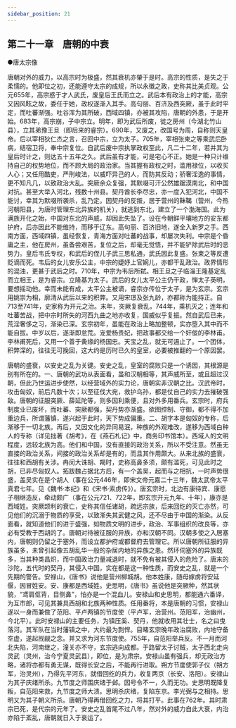 ```yaml
---
sidebar_position: 21
---
```


## 第二十一章　唐朝的中衰

●唐太宗像

唐朝对外的威力，以高宗时为极盛，然其衰机亦肇于是时。高宗的性质，是失之于柔懦的。他即位之初，还能遵守太宗的成规，所以永徽之政，史称其比美贞观。公元655年，高宗惑于才人武氏，废皇后王氏而立之。武后本有政治上的才能，高宗又因风眩之故，委任于她，政权遂渐入其手。高句丽、百济及西突厥，虽于此时平定，而吐蕃渐强。吐谷浑为其所破，西域四镇，亦被其攻陷，唐朝的外患，于是开始。683年，高宗崩，子中宗立。明年，即为武后所废，徙之房州（今湖北竹山县），立其弟豫王旦（即后来的睿宗）。690年，又废之，改国号为周，自称则天皇帝。后以宰相狄仁杰之言，召回中宗，立为太子。705年，宰相张柬之等乘武后卧病，结宿卫将，奉中宗复位。自武后废中宗执掌政权至此，凡二十二年，若并其为皇后时计之，则达五十五年之久。武后虽有才能，可是宅心不正。她是一种只计维持自己的权势地位，而不顾大局的政治家。当其握有政权之时，滥用禄位，以收买人心；又任用酷吏，严刑峻法，以威吓异己的人，而防其反动；骄奢淫逸的事情，更不知凡几，以致政治大乱。突厥余众复强，其默啜可汗公然雄踞漠南北，和中国对抗。甚至大举入河北，残数十州县。契丹酋长李尽忠，亦一度入犯河北，中国不能讨，幸其为默啜所袭杀，乱乃定。因契丹的反叛，居于营州的靺鞨（营州，今热河朝阳县，为唐时管理东北异族的机关），就逃到东北，建立了一个渤海国。此为满族开化之始，中国对东北的声威，却因此失坠了。设在今朝鲜平壤地方的安东都护府，后亦因此不能维持，而移于辽东。高句丽、百济旧地，遂全入新罗之手。西南方面，西域四镇，虽经恢复，青海方面对吐蕃的战事，却屡次失利。中宗是个昏庸之主，他在房州，虽备尝艰苦，复位之后，却毫无觉悟，并不能铲除武后时的恶势力。皇后韦氏专权，和武后的侄儿子武三思私通，武氏因此复盛。张柬之等反遭贬谪而死。韦后的女儿安乐公主，中宗的婕妤上官婉儿，亦都干乱政治。政界情形的混浊，更甚于武后之时。710年，中宗为韦后所弑。相王旦之子临淄王隆基定乱而立相王，是为睿宗。立隆基为太子。武后的女儿太平公主仍干政，惮太子英明，要想摇动他。幸而未能有成，太平公主被谪，睿宗亦传位于太子，是为玄宗。玄宗用姚崇为相，廓清从武后以来的积弊。又用宋璟及张九龄，亦都称为能持正。自713至741年，史家称为开元之治。末年，突厥复衰乱，744年，乘机灭之；连年和吐蕃苦战，把中宗时所失的河西九曲之地亦收复，国威似乎复振。然自武后已来，荒淫奢侈之习，渐染已深。玄宗初年，虽能在政治上略加整顿，实亦堕入其中而不能自拔。中岁以后，遂渐即怠荒。宠爱杨贵妃，把政事都交给一个奸佞的李林甫。李林甫死后，又用一个善于夤缘的杨国忠。天宝之乱，就无可遏止了。一个团体，积弊深的，往往无可挽回，这大约是历时已久的皇室，必要被推翻的一个原因罢。

唐朝的盛衰，以安史之乱为关键。安史之乱，皇室的腐败只是一个诱因，其根源是别有所在的。一、唐朝的武功从表面看，虽和汉朝相等，其声威所至，或且超过汉朝，但此乃世运进步使然，以经营域外的实力论，唐朝实非汉朝之比。汉武帝时，攻击匈奴，前后凡数十次；以至征伐大宛，救护乌孙，都是仗自己的实力去摧破强敌。唐朝的征服突厥、薛延陀等，则多因利乘便，且对外多用番兵。玄宗时，府兵制度业已废坏，而吐蕃、突厥都强，契丹势亦渐盛。欲图控制、守御，都不得不加重边兵，所谓藩镇，遂兴起于此时，天下势成偏重。二、胡字本是匈奴的专称，后渐移于一切北族。再后，又因文化的异同易泯，种族的外观难改，遂移为西域白种人的专称（详见拙著《胡考》，在《燕石札记》中，商务印书馆本）。西域人的文明程度，远较北族为高。他们和中国，没有直接的政治关系，所以不受注意。然虽无直接的政治关系，间接的政治关系却是有的，而且其作用颇大。从来北族的盛衰，往往和西胡有关涉。冉闵大诛胡、羯时，史称高鼻多须，颇有滥死，可见此时之胡，已非尽匈奴人。拓跋魏占据北方后，有一个盖吴，起而与之相抗，一时声势很盛，盖吴实在是个胡人（事在公元446年，即宋文帝元嘉二十三年，魏太武帝太平真君七年。见《魏书·本纪》和《宋书·索虏传》）。唐玄宗时，北边有康待宾、康愿子相继造反，牵动颇广（事在公元721、722年，即玄宗开元九年、十年），康亦是西域姓。突厥颉利的衰亡，史称其信任诸胡，疏远宗族，后来回纥的灭亡亦然，可见他们的沉溺于物质的享受，以致渐失其武健之风，还不尽由于中国的渐染。从反面看，就知道他们的进于盛强，如物质文明的进步，政治、军事组织的改良等，亦必有受教于西胡的了。唐朝对待被征服的异族，亦和汉朝不同。汉朝多使之入居塞内，唐朝则仍留之于塞外，而设立都护府或都督府去管理它。所以唐朝所征服的异族虽多，未曾引起像五胡乱华一般的杂居内地的异族之患。然环伺塞外的异族既多，当其种类昌炽，而中国政治力量减退时，就不免有被其侵入的危险了。唐末的沙陀，五代时的契丹，其侵入中国，实在都是这一种性质，而安史之乱，就是一个先期的警告。安禄山，《唐书》说他是营州柳城胡。他本姓康，随母嫁虏将安延偃，因冒姓安。安、康都是西域姓。史思明，《唐书》虽说他是突厥种，然其状貌，“鸢肩伛背，目侧鼻”，怕亦是一个混血儿。安禄山和史思明，都能通六番译，为互市郎，可见其兼具西胡和北族两种性质。任用番将，本是唐朝的习惯，安禄山遂以一身而兼做了范阳、平卢两镇的节度使（平卢军，治营州。范阳军，治幽州，今北平）。此时安禄山的主要任务，为镇压奚、契丹，他就收用其壮士，名之曰曳落河。其军队在当时藩镇之中，大约最为剽悍。目睹玄宗晚年政治腐败，内地守备空虚，遂起觊觎之念。并又求为河东节度使。755年，自范阳举兵反。不一月而河北失陷，河南继之，潼关亦不守，玄宗逃向成都。于路留太子讨贼，太子西北走向灵武（灵州，治今宁夏灵武县），即位，是为肃宗。安禄山虽有强兵，却无政治方略，诸将亦都有勇无谋，既得长安之后，不能再行进取。朔方节度使郭子仪（朔方军，治灵州），乃得先平河东，就借回纥的兵力，收复两京（长安、洛阳）。安禄山为其子庆绪所杀。九节度之师围庆绪于邺。因号令不一，久而无功。史思明既降复叛，自范阳来救，九节度之师大溃。思明杀庆绪，复陷东京。李光弼与之相持。思明又为其子朝义所杀。唐朝乃得再借回纥之力，将其打平。此事在762年。其时肃宗已死，是代宗的元年了。安史之乱首尾不过八年，然对外的威力自此大衰，内治亦陷于紊乱，唐朝就日入于衰运了。
